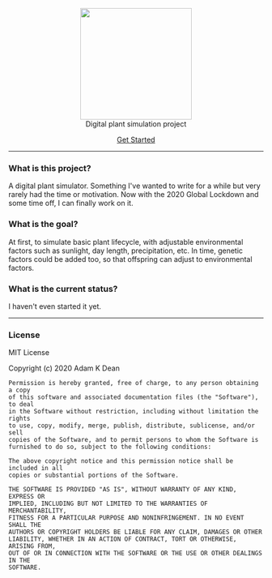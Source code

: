 <p align="center">
  <img src="https://i.imgur.com/fRHa4w6.png" width="220"><br>
  Digital plant simulation project<br>
</p>
<p align="center">
  <a href="/app">Get Started</a>
</p>

----

### What is this project?

A digital plant simulator. Something I've wanted to write for a while but very rarely had the time or motivation. Now with the 2020 Global Lockdown and some time off, I can finally work on it.

### What is the goal?

At first, to simulate basic plant lifecycle, with adjustable environmental factors such as sunlight, day length, precipitation, etc. In time, genetic factors could be added too, so that offspring can adjust to environmental factors.

### What is the current status?

I haven't even started it yet.

----

### License

MIT License

Copyright (c) 2020 Adam K Dean

```
Permission is hereby granted, free of charge, to any person obtaining a copy
of this software and associated documentation files (the "Software"), to deal
in the Software without restriction, including without limitation the rights
to use, copy, modify, merge, publish, distribute, sublicense, and/or sell
copies of the Software, and to permit persons to whom the Software is
furnished to do so, subject to the following conditions:

The above copyright notice and this permission notice shall be included in all
copies or substantial portions of the Software.

THE SOFTWARE IS PROVIDED "AS IS", WITHOUT WARRANTY OF ANY KIND, EXPRESS OR
IMPLIED, INCLUDING BUT NOT LIMITED TO THE WARRANTIES OF MERCHANTABILITY,
FITNESS FOR A PARTICULAR PURPOSE AND NONINFRINGEMENT. IN NO EVENT SHALL THE
AUTHORS OR COPYRIGHT HOLDERS BE LIABLE FOR ANY CLAIM, DAMAGES OR OTHER
LIABILITY, WHETHER IN AN ACTION OF CONTRACT, TORT OR OTHERWISE, ARISING FROM,
OUT OF OR IN CONNECTION WITH THE SOFTWARE OR THE USE OR OTHER DEALINGS IN THE
SOFTWARE.
```
